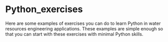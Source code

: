 # Python_exercises
Here are some examples of exercises you can do to learn Python in water resources engineering applications. These examples are simple enough so that you can start with these exercises with minimal Python skills.
